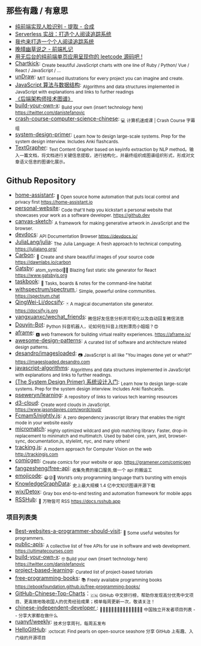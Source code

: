 ## 那些有趣 / 有意思

- [纯前端实现人脸识别 - 提取 - 合成](http://refined-x.com/2017/09/06/纯前端实现人脸识别-提取-合成)
- [Serverless 实战：打造个人阅读追踪系统](http://insights.thoughtworks.cn/serverless-combat/)
- [我也来打造一个个人阅读追踪系统](https://juejin.im/post/59d975b6f265da065f04d8ff)
- [晚晴幽草说之 - 前端札记](https://jeffjade.com/2017/10/09/130-front-end-notes/)
- [用无后台的纯前端单页应用呈现你的 leetcode 源码吧 !](https://chuckliu.me/#!/posts/585a490ba615fc14847bff57)
- [Chartkick](https://www.chartkick.com/): <sub>Create beautiful JavaScript charts with one line of Ruby / Python/ Vue / React / JavaScript / ...</sub>
- [unDraw](https://undraw.co/): <sub>MIT licensed illustrations for every project you can imagine and create.</sub>
- [JavaScript 算法与数据结构](https://github.com/trekhleb/javascript-algorithms/blob/master/README.zh-CN.md): <sub>Algorithms and data structures implemented in JavaScript with explanations and links to further readings</sub>
- [《后端架构师技术图谱》](https://github.com/xingshaocheng/architect-awesome?1527821329523)
- [build-your-own-x](https://github.com/danistefanovic/build-your-own-x): <sub>Build your own (insert technology here) https://twitter.com/danistefanovic</sub>
- [crash-course-computer-science-chinese](https://github.com/1c7/crash-course-computer-science-chinese): <sub>💻 计算机速成课 | Crash Course 字幕组</sub>
- [system-design-primer](https://github.com/donnemartin/system-design-primer): <sub>Learn how to design large-scale systems. Prep for the system design interview. Includes Anki flashcards.</sub>
- [TextGrapher](https://github.com/liuhuanyong/TextGrapher): <sub>Text Content Grapher based on keyinfo extraction by NLP method。输入一篇文档，将文档进行关键信息提取，进行结构化，并最终组织成图谱组织形式，形成对文章语义信息的图谱化展示。</sub>

## Github Repository

- [home-assistant](https://github.com/home-assistant/home-assistant): <sub>🏡 Open source home automation that puts local control and privacy first https://home-assistant.io</sub>
- [personal-website](https://github.com/github/personal-website): <sub>Code that'll help you kickstart a personal website that showcases your work as a software developer. https://github.dev</sub>
- [canvas-sketch](https://github.com/mattdesl/canvas-sketch): <sub>A framework for making generative artwork in JavaScript and the browser.</sub>
- [devdocs](https://github.com/freeCodeCamp/devdocs): <sub>API Documentation Browser https://devdocs.io/</sub>
- [JuliaLang/julia](https://github.com/JuliaLang/julia): <sub>The Julia Language: A fresh approach to technical computing. https://julialang.org/</sub>
- [Carbon](https://github.com/dawnlabs/carbon): <sub>🎨 Create and share beautiful images of your source code https://dawnlabs.io/carbon</sub>
- [Gatsby](https://github.com/gatsbyjs/gatsby): <sub>atom_symbol📄🚀 Blazing fast static site generator for React https://www.gatsbyjs.org</sub>
- [taskbook](https://github.com/klauscfhq/taskbook): <sub>📓 Tasks, boards & notes for the command-line habitat</sub>
- [withspectrum/spectrum ](https://github.com/withspectrum/spectrum): <sub>Simple, powerful online communities. https://spectrum.chat</sub>
- [QingWei-Li/docsify](https://github.com/QingWei-Li/docsify): <sub>🃏 A magical documentation site generator. https://docsify.js.org</sub>
- [yangxuanxc/wechat_friends](https://github.com/yangxuanxc/wechat_friends): <sub>微信好友信息分析并可视化以及自动回复微信消息</sub>
- [Douyin-Bot](https://github.com/wangshub/Douyin-Bot): <sub>Python 抖音机器人，论如何在抖音上找到漂亮小姐姐？😍</sub>
- [aframe](https://github.com/aframevr/aframe): <sub>🅰️ web framework for building virtual reality experiences. https://aframe.io/</sub>
- [awesome-design-patterns](https://github.com/DovAmir/awesome-design-patterns): <sub>A curated list of software and architecture related design patterns.</sub>
- [desandro/imagesloaded](https://github.com/desandro/imagesloaded): <sub>📷 JavaScript is all like "You images done yet or what?" https://imagesloaded.desandro.com</sub>
- [javascript-algorithms](https://github.com/trekhleb/javascript-algorithms): <sub>Algorithms and data structures implemented in JavaScript with explanations and links to further readings.</sub>
- [(The System Design Primer) 系统设计入门](https://github.com/donnemartin/system-design-primer): <sub>Learn how to design large-scale systems. Prep for the system design interview. Includes Anki flashcards.</sub>
- [pseweryn/learning](https://github.com/pseweryn/learning): <sub>A repository of links to various tech learning resources</sub>
- [d3-cloud](https://github.com/jasondavies/d3-cloud): <sub>Create word clouds in JavaScript. https://www.jasondavies.com/wordcloud/ </sub>
- [Fcmam5/nightly.js](https://github.com/Fcmam5/nightly.js): <sub>A zero dependency javascript library that enables the night mode in your website easily</sub>
- [micromatch](https://github.com/micromatch/micromatch): <sub>Highly optimized wildcard and glob matching library. Faster, drop-in replacement to minimatch and multimatch. Used by babel core, yarn, jest, browser-sync, documentation.js, stylelint, nyc, and many others! </sub>
- [tracking.js](https://github.com/eduardolundgren/tracking.js): <sub>A modern approach for Computer Vision on the web http://trackingjs.com</sub>
- [comicgen](https://github.com/gramener/comicgen): <sub>Create comics for your website or app. https://gramener.com/comicgen</sub>
- [fangzesheng/free-api](https://github.com/fangzesheng/free-api): <sub>收集免费的接口服务,做一个 api 的搬运工</sub>
- [emojicode](https://github.com/emojicode/emojicode): <sub>😀😜🔂 World’s only programming language that’s bursting with emojis</sub>
- [KnowledgeGraphData](https://github.com/ownthink/KnowledgeGraphData): <sub>史上最大规模 1.4 亿中文知识图谱开源下载</sub>
- [wix/Detox](https://github.com/wix/Detox): <sub>Gray box end-to-end testing and automation framework for mobile apps</sub>
- [RSSHub](https://github.com/DIYgod/RSSHub): <sub>🍰 万物皆可 RSS https://docs.rsshub.app</sub>

### 项目列表类

- [Best-websites-a-programmer-should-visit](https://github.com/sdmg15/Best-websites-a-programmer-should-visit): <sub>🔗 Some useful websites for programmers.</sub>
- [public-apis](https://github.com/public-apis/public-apis): <sub>A collective list of free APIs for use in software and web development. https://ultimatecourses.com</sub>
- [build-your-own-x](https://github.com/danistefanovic/build-your-own-x): <sub>🤓 Build your own (insert technology here) https://twitter.com/danistefanovic</sub>
- [project-based-learning](https://github.com/tuvtran/project-based-learning): <sub>Curated list of project-based tutorials</sub>
- [free-programming-books](https://github.com/EbookFoundation/free-programming-books): <sub>📚 Freely available programming books https://ebookfoundation.github.io/free-programming-books/</sub>
- [GitHub-Chinese-Top-Charts](https://github.com/kon9chunkit/GitHub-Chinese-Top-Charts)：<sub>🇨🇳 GitHub 中文排行榜，帮助你发现高分优秀中文项目、更高效地吸收国人的优秀经验成果；榜单每周更新一次，敬请关注！</sub>
- [chinese-independent-developer ](https://github.com/1c7/chinese-independent-developer): <sub>👩🏿‍💻👨🏾‍💻👩🏼‍💻👨🏽‍💻👩🏻‍💻 中国独立开发者项目列表 -- 分享大家都在做什么</sub>
- [ruanyf/weekly](https://github.com/ruanyf/weekly): <sub>技术分享周刊，每周五发布</sub>
- [HelloGitHub](https://github.com/521xueweihan/HelloGitHub): <sub>:octocat: Find pearls on open-source seashore 分享 GitHub 上有趣、入门级的开源项目</sub>
